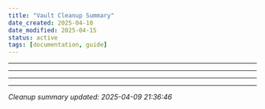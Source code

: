 ```yaml
---
title: "Vault Cleanup Summary"
date_created: 2025-04-10
date_modified: 2025-04-15
status: active
tags: [documentation, guide]
---
```


---

---

---

---


*Cleanup summary updated: 2025-04-09 21:36:46*
